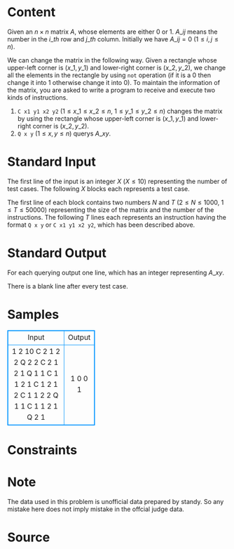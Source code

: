 
# Content

Given an $n\times n$ matrix $A$, whose elements are either $0$ or $1$. $A\_{ij}$ means the number in the $i\_{th}$ row and $j\_{th}$ column. Initially we have $A\_{ij} = 0$ ($1\leq i, j\leq n$).

We can change the matrix in the following way. Given a rectangle whose upper-left corner is $(x\_1, y\_1)$ and lower-right corner is $(x\_2, y\_2)$, we change all the elements in the rectangle by using `not` operation (if it is a $0$ then change it into $1$ otherwise change it into $0$). To maintain the information of the matrix, you are asked to write a program to receive and execute two kinds of instructions.

1. `C x1 y1 x2 y2` ($1\leq x\_1\leq x\_2\leq n$, $1\leq y\_1\leq y\_2\leq n$) changes the matrix by using the rectangle whose upper-left corner is $(x\_1, y\_1)$ and lower-right corner is $(x\_2, y\_2)$.
2. `Q x y` ($1\leq x, y\leq n$) querys $A\_{xy}$.

# Standard Input

The first line of the input is an integer $X$ ($X\leq 10$) representing the number of test cases. The following $X$ blocks each represents a test case.

The first line of each block contains two numbers $N$ and $T$ ($2\leq N\leq 1000$, $1\leq T\leq 50000$) representing the size of the matrix and the number of the instructions. The following $T$ lines each represents an instruction having the format `Q x y` or `C x1 y1 x2 y2`, which has been described above.

# Standard Output

For each querying output one line, which has an integer representing $A\_{xy}$.

There is a blank line after every test case.

# Samples

<style>
        table,table tr th, table tr td { border:1px solid #0094ff; }
        table { width: 200px; min-height: 25px; line-height: 25px; text-align: center; border-collapse: collapse;}   
    </style>
<table>
	<tr>
		<td>Input</td>
		<td>Output</td>
	</tr>
<tr><td>1
2 10
C 2 1 2 2
Q 2 2
C 2 1 2 1
Q 1 1
C 1 1 2 1
C 1 2 1 2
C 1 1 2 2
Q 1 1
C 1 1 2 1
Q 2 1</td><td>1
0
0
1</td></tr></table>


# Constraints



# Note

The data used in this problem is unofficial data prepared by standy. So any mistake here does not imply mistake in the offcial judge data.

# Source


